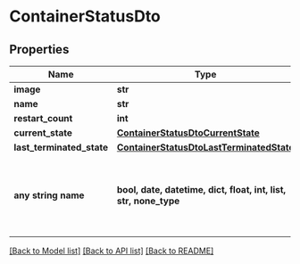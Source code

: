 # ContainerStatusDto


## Properties
Name | Type | Description | Notes
------------ | ------------- | ------------- | -------------
**image** | **str** |  | 
**name** | **str** |  | 
**restart_count** | **int** |  | 
**current_state** | [**ContainerStatusDtoCurrentState**](ContainerStatusDtoCurrentState.md) |  | [optional] 
**last_terminated_state** | [**ContainerStatusDtoLastTerminatedState**](ContainerStatusDtoLastTerminatedState.md) |  | [optional] 
**any string name** | **bool, date, datetime, dict, float, int, list, str, none_type** | any string name can be used but the value must be the correct type | [optional]

[[Back to Model list]](../README.md#documentation-for-models) [[Back to API list]](../README.md#documentation-for-api-endpoints) [[Back to README]](../README.md)



